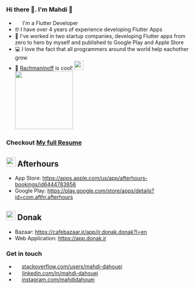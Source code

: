 ### Hi there 👋. I'm Mahdi 🙂

  - <img src="https://github.com/mahdidahouei/mahdidahouei/assets/58371632/69870ff3-aee2-4f00-9422-d4bb4da5cf76" width="16px"> I'm a Flutter Developer
  - 🤓 I have over 4 years of experience developing Flutter Apps
  - 🏢 I've worked in two startup companies, developing Flutter apps from zero to hero by myself and published to Google Play and Apple Store
  - 💻 I love the fact that all programmers around the world help eachother grow
  - 🎹 <a href="https://www.youtube.com/watch?v=EVofR60I0vY">Rachmaninoff</a> is cool! <img src="https://i.giphy.com/media/cmDwvUINhCn3G/giphy.webp" width="25px">  
    <img src="https://i.giphy.com/media/8re0wDQJs3Hkx22S1q/giphy.webp" width="156px">

### Checkout [My full Resume](https://github.com/mahdidahouei/mahdidahouei/files/12565766/cv-mahdi.dahouei.pdf)   

  ## <img width="25px" src="https://github.com/mahdidahouei/mahdidahouei/assets/58371632/22fa7bf6-f853-4d3a-bf29-1e791287fb9e">  Afterhours
  - App Store: https://apps.apple.com/us/app/afterhours-bookings/id6444783956
  - Google Play: https://play.google.com/store/apps/details?id=com.afthr.afterhours
    
  ## <img width="25px" src="https://github.com/mahdidahouei/mahdidahouei/assets/58371632/67b73bf6-5173-4a5c-bb50-fc04093e3270">  Donak
  - Bazaar: https://cafebazaar.ir/app/ir.donak.donak?l=en
  - Web Application: https://app.donak.ir

  
### Get in touch
  - <img width="14px" src="https://github.com/mahdidahouei/mahdidahouei/assets/58371632/8c19415b-0a66-402a-876d-8365c2f56df7"> <a href="https://stackoverflow.com/users/11989412/mahdi-dahouei">stackoverflow.com/users/mahdi-dahouei</a>
  - <img width="15px" src="https://github.com/mahdidahouei/mahdidahouei/assets/58371632/8a9e0236-db8f-4b7b-a543-5659123b21a1"> <a href="https://www.linkedin.com/in/mahdi-dahouei-6a5002121/">linkedin.com/in/mahdi-dahouei</a>
  - <a href="https://www.instagram.com/mahdidahouei/"><img width="14px" src="https://github.com/mahdidahouei/mahdidahouei/assets/58371632/a908715c-6a26-4138-ac5d-5d1e88edfea5"></a> <a href="https://www.instagram.com/mahdidahouei/">instagram.com/mahdidahouei</a>


<!--
I'm a mobile application developer with 4+ years of experience in developing commercial flutter applications working with startup teams. Soley responsible for the deployment and management of three IOS and Android applications currently live on Google Play & App Store. I am also familiar with native android and IOS development.
-->
